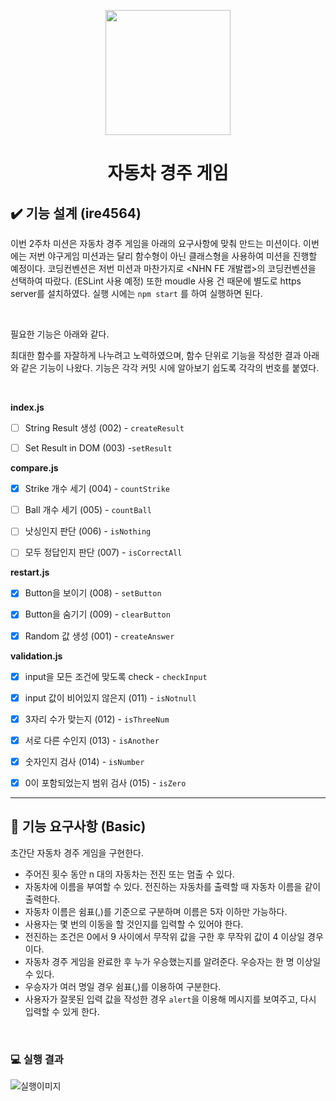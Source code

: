 <p align="middle" >
  <img width="200px;" src="https://github.com/woowacourse/javascript-racingcar-precourse/blob/main/images/racingcar_icon.png?raw=true"/>
</p>
<h1 align="middle">자동차 경주 게임</h1>

## ✔️ 기능 설계 (ire4564)

이번 2주차 미션은 자동차 경주 게임을 아래의 요구사항에 맞춰 만드는 미션이다. 이번에는 저번 야구게임 미션과는 달리 함수형이 아닌 클래스형을 사용하여 미션을 진행할 예정이다.  코딩컨벤션은 저번 미션과 마찬가지로 <NHN FE 개발랩>의 코딩컨벤션을 선택하여 따랐다. (ESLint 사용 예정) 또한 moudle 사용 건 때문에 별도로 https server를 설치하였다. 실행 시에는 `npm start` 를 하여 실행하면 된다. <br/>

<br/>

필요한 기능은 아래와 같다. <br/>

최대한 함수를 자잘하게 나누려고 노력하였으며, 함수 단위로 기능을 작성한 결과 아래와 같은 기능이 나왔다. 기능은 각각 커밋 시에 알아보기 쉽도록 각각의 번호를 붙였다.<br/>



<br/>

<b>index.js</b>

- [ ] String Result 생성 (002) - `createResult`

- [ ] Set Result in DOM (003) -`setResult`

<b>compare.js</b>

- [x] Strike 개수 세기 (004) - `countStrike`

- [ ] Ball 개수 세기 (005) - `countBall`

- [ ] 낫싱인지 판단 (006) - `isNothing`

- [ ] 모두 정답인지 판단 (007) - `isCorrectAll`

<b>restart.js</b>

- [x] Button을 보이기 (008) - `setButton`

- [x] Button을 숨기기 (009) - `clearButton`

- [x] Random 값 생성 (001) - `createAnswer`

<b>validation.js</b>

- [x] input을 모든 조건에 맞도록 check - `checkInput` 

- [x] input 값이 비어있지 않은지 (011) - `isNotnull`

- [x] 3자리 수가 맞는지 (012) - `isThreeNum`

- [x] 서로 다른 수인지 (013) - `isAnother`

- [x] 숫자인지 검사 (014) - `isNumber`

- [x] 0이 포함되었는지 범위 검사 (015) - `isZero`



---
## 🎯 기능 요구사항 (Basic)
초간단 자동차 경주 게임을 구현한다.

- 주어진 횟수 동안 n 대의 자동차는 전진 또는 멈출 수 있다.
- 자동차에 이름을 부여할 수 있다. 전진하는 자동차를 출력할 때 자동차 이름을 같이 출력한다.
- 자동차 이름은 쉼표(,)를 기준으로 구분하며 이름은 5자 이하만 가능하다.
- 사용자는 몇 번의 이동을 할 것인지를 입력할 수 있어야 한다.
- 전진하는 조건은 0에서 9 사이에서 무작위 값을 구한 후 무작위 값이 4 이상일 경우이다.
- 자동차 경주 게임을 완료한 후 누가 우승했는지를 알려준다. 우승자는 한 명 이상일 수 있다.
- 우승자가 여러 명일 경우 쉼표(,)를 이용하여 구분한다.
- 사용자가 잘못된 입력 값을 작성한 경우 `alert`을 이용해 메시지를 보여주고, 다시 입력할 수 있게 한다.

<br>

### 💻 실행 결과

![실행이미지](images/result.jpg)

<br>

